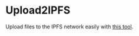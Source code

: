 # Upload2IPFS

Upload files to the IPFS network easily with [this tool](https://ipfs.oversas.org/ipfs/QmYBBKsLMouktDvxpdJWPNtELrNLTAWRYU3XuweAeQ1Kmm?filename=index.html).
